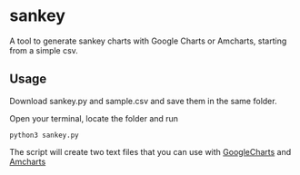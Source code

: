 # sankey
A tool to generate sankey charts with Google Charts or Amcharts, starting from a simple csv.

## Usage
Download sankey.py and sample.csv and save them in the same folder.

Open your terminal, locate the folder and run

```python3 sankey.py```

The script will create two text files that you can use with [GoogleCharts](https://developers.google.com/chart/interactive/docs/gallery/sankey) and [Amcharts](https://www.amcharts.com/demos/sankey-diagram/)

